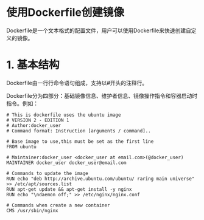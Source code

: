 # 使用Dockerfile创建镜像
Dockerfile是一个文本格式的配置文件，用户可以使用Dockerfile来快速创建自定义的镜像。

# 1. 基本结构
Dockerfile由一行行命令语句组成，支持以#开头的注释行。

Dockerfile分为四部分：基础镜像信息、维护者信息、镜像操作指令和容器启动时指令。例如：

```
# This is dockerfile uses the ubuntu image
# VERSION 2 - EDITION 1
# Author:docker_user
# Command format: Instruction [arguments / command]..

# Base image to use,this must be set as the first line
FROM ubuntu

# Maintainer:docker_user <docker_user at email.com>(@docker_user)
MAINTAINER docker_user docker_user@email.com

# Commands to update the image
RUN echo "deb http://archive.ubuntu.com/ubuntu/ raring main universe" >> /etc/apt/sources.list
RUN apt-get update && apt-get install -y nginx
RUN echo "\ndaemon off;" >> /etc/nginx/nginx.conf

# Commands when create a new container
CMS /usr/sbin/nginx
```